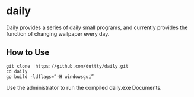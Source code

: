 # daily

Daily provides a series of daily small programs, and currently provides the function of changing wallpaper every day.
## How to Use

```
git clone  https://github.com/duttty/daily.git  
cd daily  
go build -ldflags=”-H windowsgui”
``` 
Use the administrator to run the compiled daily.exe Documents.
